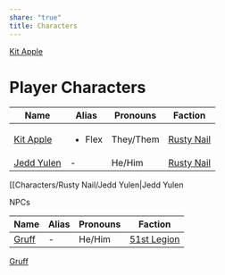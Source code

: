 ```yaml
---
share: "true"
title: Characters
---
```



[Kit Apple](./Rusty%20Nail/Kit%20Apple.md)

# Player Characters

| Name                                                | Alias                  | Pronouns  | Faction                                             |
| --------------------------------------------------- | ---------------------- | --------- | --------------------------------------------------- |
| [Kit Apple](./Rusty%20Nail/Kit%20Apple.md)   | <ul><li>Flex</li></ul> | They/Them | [Rusty Nail](./Rusty%20Nail/index.md) |
| [Jedd Yulen](./Rusty%20Nail/Jedd%20Yulen.md) | \-                     | He/Him    | [Rusty Nail](./Rusty%20Nail/index.md) |


[[Characters/Rusty Nail/Jedd Yulen|Jedd Yulen


NPCs

| Name                           | Alias | Pronouns | Faction                                  |
| ------------------------------ | ----- | -------- | ---------------------------------------- |
| [Gruff](./Gruff.md) | \-    | He/Him   | [51st Legion](../Factions/51st%20Legion.md) |


[Gruff](./Gruff.md)